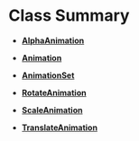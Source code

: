 # Class Summary<a name="EN-US_TOPIC_0000001099661094"></a>

-   **[AlphaAnimation](alphaanimation.md)**  

-   **[Animation](animation.md)**  

-   **[AnimationSet](animationset.md)**  

-   **[RotateAnimation](rotateanimation.md)**  

-   **[ScaleAnimation](scaleanimation.md)**  

-   **[TranslateAnimation](translateanimation.md)**  


